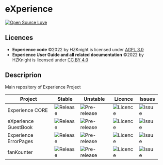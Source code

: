# eXperience
[![Open Source Love](https://badges.frapsoft.com/os/v1/open-source.svg?v=103)](https://github.com/ellerbrock/open-source-badges/)

Licences
-------------------------
- **Experience code** ©2022 by HZKnight is licensed under [AGPL 3.0](https://www.gnu.org/licenses/agpl-3.0.html)
- **Experience User Guide and all related documentation** ©2022 by HZKnight is licensed under [CC BY 4.0](https://creativecommons.org/licenses/by/4.0/?ref=chooser-v1) 


Descriprion
-------------------------
Main repository of Experience Project


| Project |  Stable  |  Unstable  | Licence | Issues |
|---------|----------|------------|---------|--------|
| Experience CORE |![Release](https://img.shields.io/github/release/HZKnight/Experience-CORE.svg)|![Pre-release](https://img.shields.io/github/tag-pre/HZKnight/Experience-CORE.svg?label=pre-release)|![Licence](https://img.shields.io/github/license/HZKnight/Experience-CORE.svg)|![Issue](https://img.shields.io/github/issues/HZKnight/Experience-CORE.svg)|
| eXperience GuestBook |![Release](https://img.shields.io/github/release/HZKnight/Experience-GuestBook.svg)|![Pre-release](https://img.shields.io/github/tag-pre/HZKnight/Experience-GuestBook.svg?label=pre-release)|![Licence](https://img.shields.io/github/license/HZKnight/Experience-GuestBook.svg)|![Issue](https://img.shields.io/github/issues/HZKnight/Experience-GuestBook.svg)|
| Experience ErrorPages |![Release](https://img.shields.io/github/release/HZKnight/Experience-ErrorPages.svg)|![Pre-release](https://img.shields.io/github/tag-pre/HZKnight/Experience-ErrorPages.svg?label=pre-release)|![Licence](https://img.shields.io/github/license/HZKnight/Experience-ErrorPages.svg)|![Issue](https://img.shields.io/github/issues/HZKnight/Experience-ErrorPages.svg)|
| fanKounter |![Release](https://img.shields.io/github/release/HZKnight/fanKounter.svg)|![Pre-release](https://img.shields.io/github/tag-pre/HZKnight/fanKounter.svg?label=pre-release)|![Licence](https://img.shields.io/github/license/HZKnight/fanKounter.svg)|![Issue](https://img.shields.io/github/issues/HZKnight/fanKounter.svg)|
